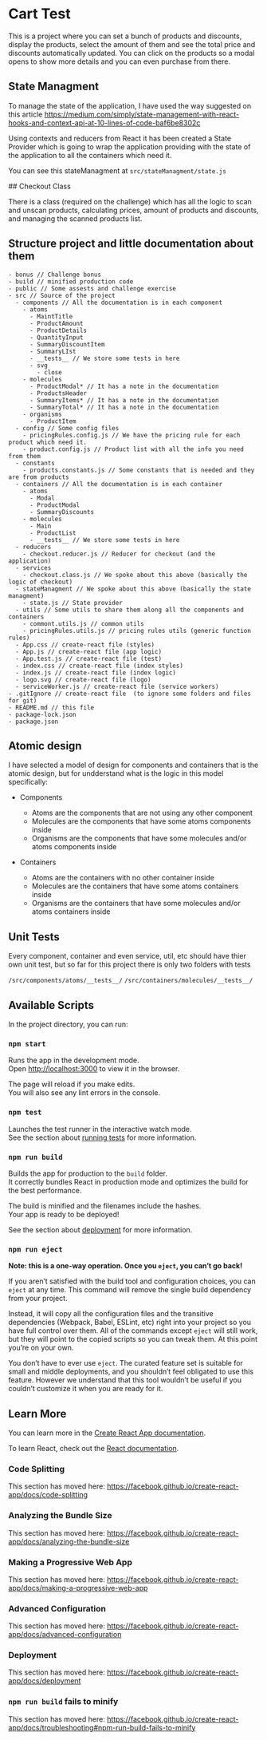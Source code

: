 # Cart Test

This is a project where you can set a bunch of products and discounts, display the products, select the amount of them and see the total price and discounts automatically updated. You can click on the products so a modal opens to show more details and you can even purchase from there.

## State Managment

To manage the state of the application, I have used the way suggested on this article https://medium.com/simply/state-management-with-react-hooks-and-context-api-at-10-lines-of-code-baf6be8302c

Using contexts and reducers from React it has been created a State Provider which is going to wrap the application providing with the state of the application to all the containers which need it.

You can see this stateManagment at `src/stateManagment/state.js`

## Checkout Class

There is a class (required on the challenge) which has all the logic to scan and unscan products, calculating prices, amount of products and discounts, and managing the scanned products list.

## Structure project and little documentation about them

```
- bonus // Challenge bonus
- build // minified production code 
- public // Some assests and challenge exercise
- src // Source of the project
  - components // All the documentation is in each component
    - atoms
      - MaintTitle
      - ProductAmount
      - ProductDetails
      - QuantityInput
      - SummaryDiscountItem
      - SummaryLIst
      - __tests__ // We store some tests in here
      - svg
        - close
    - molecules
      - ProductModal* // It has a note in the documentation
      - ProductsHeader
      - SummaryItems* // It has a note in the documentation
      - SummaryTotal* // It has a note in the documentation
    - organisms
      - ProductItem
  - config // Some config files
    - pricingRules.config.js // We have the pricing rule for each product which need it.
    - product.config.js // Product list with all the info you need from them
  - constants
    - products.constants.js // Some constants that is needed and they are from products
  - containers // All the documentation is in each container
    - atoms
      - Modal
      - ProductModal
      - SummaryDiscounts
    - molecules
      - Main
      - ProductList
      - __tests__ // We store some tests in here
  - reducers
    - checkout.reducer.js // Reducer for checkout (and the application)
  - services
    - checkout.class.js // We spoke about this above (basically the logic of checkout)
  - stateManagment // We spoke about this above (basically the state managment)
    - state.js // State provider
  - utils // Some utils to share them along all the components and containers
    - commont.utils.js // common utils
    - pricingRules.utils.js // pricing rules utils (generic function rules)
  - App.css // create-react file (styles)
  - App.js // create-react file (app logic)
  - App.test.js // create-react file (test)
  - index.css // create-react file (index styles)
  - index.js // create-react file (index logic)
  - logo.svg // create-react file (logo)
  - serviceWorker.js // create-react file (service workers)
- .gitIgnore // create-react file  (to ignore some folders and files for git)
- README.md // this file
- package-lock.json
- package.json
```

## Atomic design
I have selected a model of design for components and containers that is the atomic design, but for undderstand what is the logic in this model specifically:

- Components
  - Atoms are the components that are not using any other component
  - Molecules are the components that have some atoms components inside
  - Organisms are the components that have some molecules and/or atoms components inside

- Containers
  - Atoms are the containers with no other container inside
  - Molecules are the containers that have some atoms containers inside
  - Organisms are the containers that have some molecules and/or atoms containers inside

## Unit Tests

Every component, container and even service, util, etc should have thier own unit test, but so far for this project there is only two folders with tests

`/src/components/atoms/__tests__/`
`/src/containers/molecules/__tests__/`

## Available Scripts

In the project directory, you can run:

### `npm start`

Runs the app in the development mode.<br>
Open [http://localhost:3000](http://localhost:3000) to view it in the browser.

The page will reload if you make edits.<br>
You will also see any lint errors in the console.

### `npm test`

Launches the test runner in the interactive watch mode.<br>
See the section about [running tests](https://facebook.github.io/create-react-app/docs/running-tests) for more information.

### `npm run build`

Builds the app for production to the `build` folder.<br>
It correctly bundles React in production mode and optimizes the build for the best performance.

The build is minified and the filenames include the hashes.<br>
Your app is ready to be deployed!

See the section about [deployment](https://facebook.github.io/create-react-app/docs/deployment) for more information.

### `npm run eject`

**Note: this is a one-way operation. Once you `eject`, you can’t go back!**

If you aren’t satisfied with the build tool and configuration choices, you can `eject` at any time. This command will remove the single build dependency from your project.

Instead, it will copy all the configuration files and the transitive dependencies (Webpack, Babel, ESLint, etc) right into your project so you have full control over them. All of the commands except `eject` will still work, but they will point to the copied scripts so you can tweak them. At this point you’re on your own.

You don’t have to ever use `eject`. The curated feature set is suitable for small and middle deployments, and you shouldn’t feel obligated to use this feature. However we understand that this tool wouldn’t be useful if you couldn’t customize it when you are ready for it.

## Learn More

You can learn more in the [Create React App documentation](https://facebook.github.io/create-react-app/docs/getting-started).

To learn React, check out the [React documentation](https://reactjs.org/).

### Code Splitting

This section has moved here: https://facebook.github.io/create-react-app/docs/code-splitting

### Analyzing the Bundle Size

This section has moved here: https://facebook.github.io/create-react-app/docs/analyzing-the-bundle-size

### Making a Progressive Web App

This section has moved here: https://facebook.github.io/create-react-app/docs/making-a-progressive-web-app

### Advanced Configuration

This section has moved here: https://facebook.github.io/create-react-app/docs/advanced-configuration

### Deployment

This section has moved here: https://facebook.github.io/create-react-app/docs/deployment

### `npm run build` fails to minify

This section has moved here: https://facebook.github.io/create-react-app/docs/troubleshooting#npm-run-build-fails-to-minify
